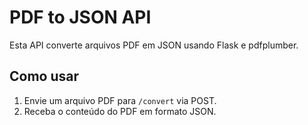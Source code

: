 # PDF to JSON API

Esta API converte arquivos PDF em JSON usando Flask e pdfplumber.

## Como usar
1. Envie um arquivo PDF para `/convert` via POST.
2. Receba o conteúdo do PDF em formato JSON.
